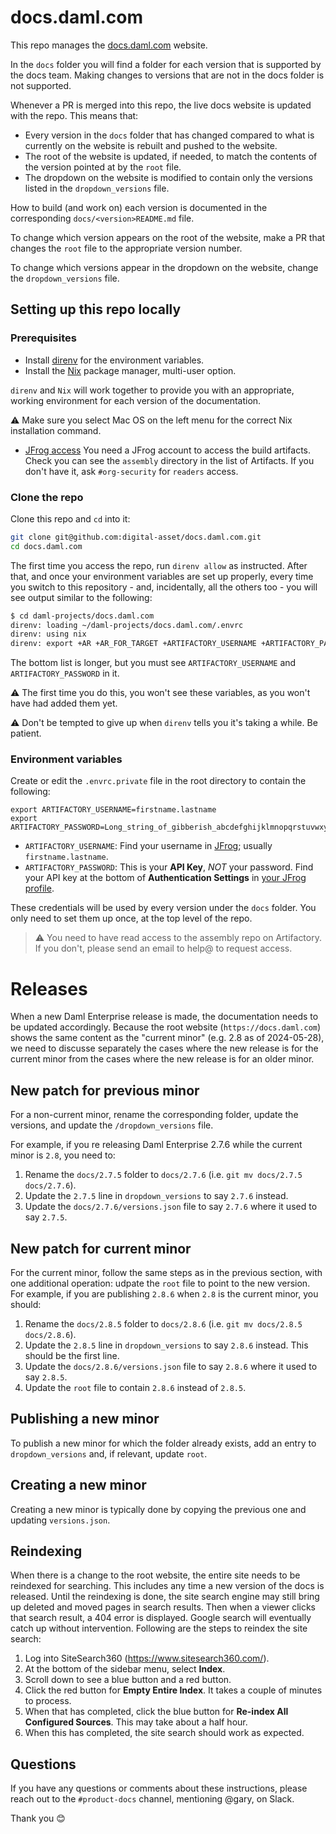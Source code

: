 # docs.daml.com

This repo manages the [docs.daml.com](https://docs.daml.com) website.

In the `docs` folder you will find a folder for each version that is
supported by the docs team. Making changes to versions that are not in the docs
folder is not supported.

Whenever a PR is merged into this repo, the live docs website is updated
with the repo. This means that:

- Every version in the `docs` folder that has changed compared to what is
  currently on the website is rebuilt and pushed to the website.
- The root of the website is updated, if needed, to match the contents of the
  version pointed at by the `root` file.
- The dropdown on the website is modified to contain only the versions listed
  in the `dropdown_versions` file.

How to build (and work on) each version is documented in the corresponding
`docs/<version>README.md` file.

To change which version appears on the root of the website, make a PR that
changes the `root` file to the appropriate version number.

To change which versions appear in the dropdown on the website, change the
`dropdown_versions` file.

## Setting up this repo locally

### Prerequisites

* Install [direnv](https://github.com/direnv/direnv/blob/master/docs/installation.md) for the environment variables.
* Install the [Nix](https://nixos.org/download.html) package manager, multi-user option.

`direnv` and `Nix` will work together to provide you with an appropriate,
working environment for each version of the documentation.

:warning: Make sure you select Mac OS on the left menu for the correct Nix installation command.

* [JFrog access](https://digitalasset.jfrog.io/ui/admin/artifactory/user_profile)
  You need a JFrog account to access the build artifacts. Check you can see the `assembly` directory in the list of Artifacts. If you don't have it, ask `#org-security` for `readers` access.

### Clone the repo

Clone this repo and `cd` into it:

```zsh
git clone git@github.com:digital-asset/docs.daml.com.git
cd docs.daml.com
```

The first time you access the repo, run `direnv allow` as instructed. After that, and once your environment variables are set up properly, every time you switch to this repository - and, incidentally, all the others too - you will see output similar to the following:

```zsh
$ cd daml-projects/docs.daml.com
direnv: loading ~/daml-projects/docs.daml.com/.envrc
direnv: using nix
direnv: export +AR +AR_FOR_TARGET +ARTIFACTORY_USERNAME +ARTIFACTORY_PASSWORD ...
```

The bottom list is longer, but you must see `ARTIFACTORY_USERNAME` and `ARTIFACTORY_PASSWORD` in it.

:warning: The first time you do this, you won't see these variables, as you won't have had added them yet.

:warning: Don't be tempted to give up when `direnv` tells you it's taking a while. Be patient.

### Environment variables

Create or edit the `.envrc.private` file in the root directory to contain the following:

```plaintext
export ARTIFACTORY_USERNAME=firstname.lastname
export ARTIFACTORY_PASSWORD=Long_string_of_gibberish_abcdefghijklmnopqrstuvwxyzABCDEFGHIJKLMNOPQRSTUV
```

- `ARTIFACTORY_USERNAME`:
  Find your username in [JFrog](https://digitalasset.jfrog.io/ui/admin/artifactory/user_profile); usually `firstname.lastname`.
- `ARTIFACTORY_PASSWORD`:
  This is your **API Key**, *NOT* your password. Find your API key at the bottom of **Authentication Settings** in [your JFrog profile](https://digitalasset.jfrog.io/ui/user_profile).

These credentials will be used by every version under the `docs` folder. You
only need to set them up once, at the top level of the repo.

> :warning: You need to have read access to the assembly repo on Artifactory.
> If you don't, please send an email to help@ to request access.

# Releases

When a new Daml Enterprise release is made, the documentation needs to be
updated accordingly. Because the root website (`https://docs.daml.com`) shows
the same content as the "current minor" (e.g. 2.8 as of 2024-05-28), we need to
discusse separately the cases where the new release is for the current minor
from the cases where the new release is for an older minor.

## New patch for previous minor

For a non-current minor, rename the corresponding folder, update the versions,
and update the `/dropdown_versions` file.

For example, if you re releasing Daml Enterprise 2.7.6 while the current minor
is `2.8`, you need to:

1. Rename the `docs/2.7.5` folder to `docs/2.7.6` (i.e. `git mv docs/2.7.5
   docs/2.7.6`).
2. Update the `2.7.5` line in `dropdown_versions` to say `2.7.6` instead.
3. Update the `docs/2.7.6/versions.json` file to say `2.7.6` where it used to
   say `2.7.5`.

## New patch for current minor

For the current minor, follow the same steps as in the previous section, with
one additional operation: udpate the `root` file to point to the new version.
For example, if you are publishing `2.8.6` when `2.8` is the current minor, you
should:

1. Rename the `docs/2.8.5` folder to `docs/2.8.6` (i.e. `git mv docs/2.8.5
   docs/2.8.6`).
2. Update the `2.8.5` line in `dropdown_versions` to say `2.8.6` instead. This
   should be the first line.
3. Update the `docs/2.8.6/versions.json` file to say `2.8.6` where it used to
   say `2.8.5`.
4. Update the `root` file to contain `2.8.6` instead of `2.8.5`.

## Publishing a new minor

To publish a new minor for which the folder already exists, add an entry to
`dropdown_versions` and, if relevant, update `root`.

## Creating a new minor

Creating a new minor is typically done by copying the previous one and updating
`versions.json`.

## Reindexing

When there is a change to the root website, the entire site needs to be reindexed for searching. This includes any time a new version of the docs is released. Until the reindexing is done, the site search engine may still bring up deleted and moved pages in search results. Then when a viewer clicks that search result, a 404 error is displayed. Google search will eventually catch up without intervention. Following are the steps to reindex the site search:

1. Log into SiteSearch360 (https://www.sitesearch360.com/).
2. At the bottom of the sidebar menu, select **Index**.
3. Scroll down to see a blue button and a red button.
4. Click the red button for **Empty Entire Index**. It takes a couple of minutes to process.
5. When that has completed, click the blue button for **Re-index All Configured Sources**. This may take about a half hour.
6. When this has completed, the site search should work as expected.

## Questions

If you have any questions or comments about these instructions, please reach out to the `#product-docs` channel, mentioning @gary, on Slack.

Thank you :blush:
